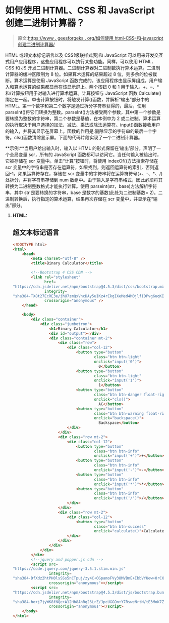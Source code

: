 # 如何使用 HTML、CSS 和 JavaScript 创建二进制计算器？

> 原文:[https://www . geesforgeks . org/如何使用 html-CSS-和-javascript 创建二进制计算器/](https://www.geeksforgeeks.org/how-to-create-a-binary-calculator-using-html-css-and-javascript/)

HTML 或超文本标记语言以及 CSS(级联样式表)和 JavaScript 可以用来开发交互式用户应用程序，这些应用程序可以执行某些功能。同样，可以使用 HTML、CSS 和 JS 开发二进制计算器。二进制计算器对二进制数执行算术运算。二进制计算器的缓冲区限制为 8 位。如果算术运算的结果超过 8 位，则多余的位被截断。算术运算是使用 JavaScript 函数完成的。该应用程序由显示屏组成，用户输入和算术运算的结果都显示在该显示屏上。两个按钮 0 和 1 用于输入。+、–、*和/计算按钮用于对输入进行算术运算。计算按钮与 JavaScript 函数 Calculate()绑定在一起。单击计算按钮时，将触发计算()函数，并解析“输出”部分中的 HTML。第一个数字和第二个数字是通过拆分字符串获得的，最后，使用 parseInt()将它们转换为整数。parseInt()方法接受两个参数，其中第一个参数是要转换为整数的字符串，第二个参数是基值，在本例中为 2 或二进制。算术运算的执行取决于用户选择的加法、减法、乘法或除法运算符。input()函数接收用户的输入，并将其显示在屏幕上。函数的作用是:删除显示的字符串的最后一个字符。cls()函数清除显示屏。下面的代码片段实现了一个二进制计算器。

**示例:**当用户给出输入时，输入以 HTML 的形式保留在‘输出’部分。声明了一个全局变量 scr，所有的 JavaScript 函数都可以访问它。当任何输入被给出时，它被存储在 scr 变量中。单击“计算”按钮时，将使用 indexOf()方法搜索存储在 scr 变量中的字符串是否存在运算符，如果找到，则返回运算符的索引，否则返回-1。如果运算符存在，存储在 scr 变量中的字符串将在运算符符号(+、-、*、/)处拆分，并将字符串存储到 num 数组中。由于输入是字符串格式，因此必须将其转换为二进制整数格式才能执行计算。使用 parseint(str，base)方法解析字符串，其中 str 是要转换的字符串，base 是数字的基数(此处为二进制基数= 2)。二进制转换后，执行指定的算术运算，结果再次存储在 scr 变量中，并显示在“输出”部分。

1.  **HTML:**

    ## 超文本标记语言

    ```html
    <!DOCTYPE html>
    <html>
        <head>
            <meta charset="utf-8" />
            <title>Binary Calculator</title>

            <!--Bootstrap 4 CSS CDN -->
            <link rel="stylesheet" 
                  href=
    "https://cdn.jsdelivr.net/npm/bootstrap@4.5.3/dist/css/bootstrap.min.css" 
                  integrity=
    "sha384-TX8t27EcRE3e/ihU7zmQxVncDAy5uIKz4rEkgIXeMed4M0jlfIDPvg6uqKI2xXr2" 
                  crossorigin="anonymous" />
        </head>

        <body>
            <div class="container">
                <div class="jumbotron">
                    <h1>Binary Calculator</h1>
                    <div id="output"></div>
                    <div class="container mt-2">
                        <div class="row">
                            <div class="col-12">
                                <button type="button" 
                                        class="btn btn-light" 
                                        onclick="input('0')">
                                          0</button>
                                <button type="button" 
                                        class="btn btn-light" 
                                        onclick="input('1')">
                                          1</button>
                                <button type="button" 
                                        class="btn btn-danger float-right ml-2" 
                                        onclick="cls()">
                                          AC</button>
                                <button type="button" 
                                        class="btn btn-warning float-right" 
                                        onclick="backspace()">
                                          Backspace</button>
                            </div>
                        </div>
                        <div class="row mt-2">
                            <div class="col-12">
                                <button type="button" 
                                        class="btn btn-info" 
                                        onclick="input('+')">+</button>
                                <button type="button"
                                        class="btn btn-info" 
                                        onclick="input('-')">-</button>
                                <button type="button" 
                                        class="btn btn-info" 
                                        onclick="input('*')">*</button>
                                <button type="button" 
                                        class="btn btn-info" 
                                        onclick="input('/')">/</button>
                            </div>
                        </div>
                        <div class="row mt-2">
                            <div class="col-12">
                                <button type="button" 
                                        class="btn btn-success" 
                                        onclick="calculate()">Calculate</button>
                            </div>
                        </div>
                    </div>
                </div>
            </div>
            <!--jquery and popper.js cdn -->
            <script src=
    "https://code.jquery.com/jquery-3.5.1.slim.min.js" 
                    integrity=
    "sha384-DfXdz2htPH0lsSSs5nCTpuj/zy4C+OGpamoFVy38MVBnE+IbbVYUew+OrCXaRkfj" 
                    crossorigin="anonymous"></script>
            <script src=
    "https://cdn.jsdelivr.net/npm/bootstrap@4.5.3/dist/js/bootstrap.bundle.min.js" 
                    integrity=
    "sha384-ho+j7jyWK8fNQe+A12Hb8AhRq26LrZ/JpcUGGOn+Y7RsweNrtN/tE3MoK7ZeZDyx" 
                    crossorigin="anonymous"></script>
        </body>
    </html>
    ```